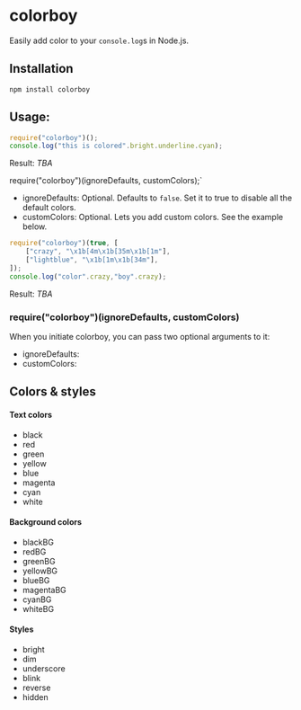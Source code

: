 # colorboy
Easily add color to your `console.log`s in Node.js.

## Installation
`npm install colorboy`

## Usage:
```js
require("colorboy")();
console.log("this is colored".bright.underline.cyan);
```
Result:
*TBA*


require("colorboy")(ignoreDefaults, customColors);`
- ignoreDefaults: Optional. Defaults to `false`. Set it to true to disable all the default colors.
- customColors: Optional. Lets you add custom colors. See the example below.
```js
require("colorboy")(true, [
    ["crazy", "\x1b[4m\x1b[35m\x1b[1m"],
    ["lightblue", "\x1b[1m\x1b[34m"],
]);
console.log("color".crazy,"boy".crazy);
```
Result:
*TBA*


### require("colorboy")(ignoreDefaults, customColors)
When you initiate colorboy, you can pass two optional arguments to it:
- ignoreDefaults:
- customColors:

## Colors & styles

#### Text colors
- black
- red
- green
- yellow
- blue
- magenta
- cyan
- white

#### Background colors
- blackBG
- redBG
- greenBG
- yellowBG
- blueBG
- magentaBG
- cyanBG
- whiteBG

#### Styles
- bright
- dim
- underscore
- blink
- reverse
- hidden
